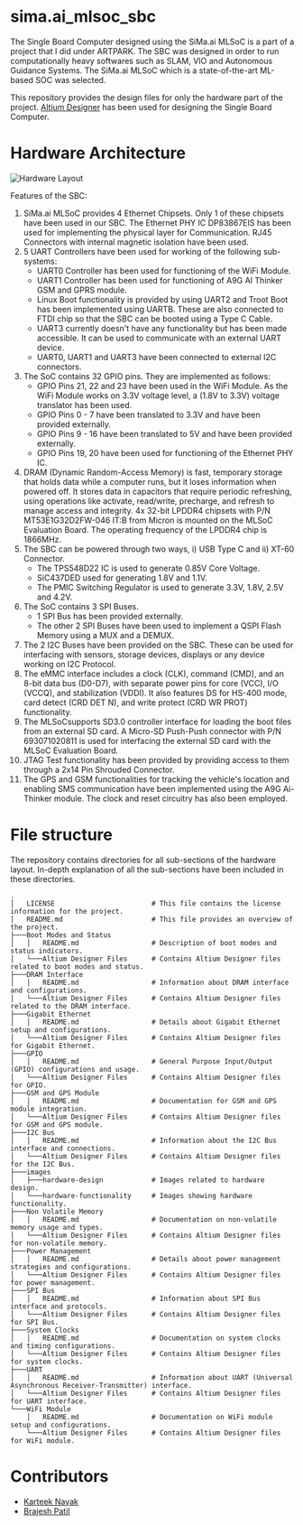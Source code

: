 # sima.ai_mlsoc_sbc
The Single Board Computer designed using the SiMa.ai MLSoC is a part of a project that I did under ARTPARK. The SBC was designed in order to run computationally heavy softwares such as SLAM, VIO and Autonomous Guidance Systems. The SiMa.ai MLSoC which is a state-of-the-art ML-based SOC was selected.

This repository provides the design files for only the hardware part of the project. [Altium Designer](https://www.altium.com/altium-designer) has been used for designing the Single Board Computer.

# Hardware Architecture
![Hardware Layout](https://raw.githubusercontent.com/BrajeshPatil/sima.ai_mlsoc_sbc/main/images/hardware-functionality/Hardware_Layout.png)

Features of the SBC:
1. SiMa.ai MLSoC provides 4 Ethernet Chipsets. Only 1 of these chipsets have been used in our SBC. The Ethernet PHY IC DP83867EIS has been used for implementing the physical layer for Communication. RJ45 Connectors with internal magnetic isolation have been used.
2. 5 UART Controllers have been used for working of the following sub-systems:
    - UART0 Controller has been used for functioning of the WiFi Module.
    - UART1 Controller has been used for functioning of A9G AI Thinker GSM and GPRS module.
    - Linux Boot functionality is provided by using UART2 and Troot Boot has been implemented using UARTB. These are also connected to FTDI chip so that the SBC can be booted using a Type C Cable.
    - UART3 currently doesn't have any functionality but has been made accessible. It can be used to communicate with an external UART device.
    - UART0, UART1 and UART3 have been connected to external I2C connectors.  
3. The SoC contains 32 GPIO pins. They are implemented as follows:
    - GPIO Pins 21, 22 and 23 have been used in the WiFi Module. As the WiFi Module works on 3.3V voltage level, a (1.8V to 3.3V) voltage translator has been used.
    - GPIO Pins 0 - 7 have been translated to 3.3V and have been provided externally.
    - GPIO Pins 9 - 16 have been translated to 5V and have been provided externally.
    - GPIO Pins 19, 20 have been used for functioning of the Ethernet PHY IC.
4.  DRAM (Dynamic Random-Access Memory) is fast, temporary storage that holds data while a computer runs, but it loses information when powered off. It stores data in capacitors that require periodic refreshing, using operations like activate, read/write, precharge, and refresh to manage access and integrity. 4x 32-bit LPDDR4 chipsets with P/N MT53E1G32D2FW-046 IT:B from Micron is mounted on the MLSoC Evaluation Board. The operating frequency of the LPDDR4 chip is 1866MHz.
5. The SBC can be powered through two ways, i) USB Type C and ii) XT-60 Connector.
    - The TPS548D22 IC is used to generate 0.85V Core Voltage.
    - SiC437DED used for generating 1.8V and 1.1V.
    - The PMIC Switching Regulator is used to generate 3.3V, 1.8V, 2.5V and 4.2V.
6. The SoC contains 3 SPI Buses.
    - 1 SPI Bus has been provided externally.
    - The other 2 SPI Buses have been used to implement a QSPI Flash Memory using a MUX and a DEMUX. 
7. The 2 I2C Buses have been provided on the SBC. These can be used for interfacing with sensors, storage devices, displays or any device working on I2C Protocol.
8. The eMMC interface includes a clock (CLK), command (CMD), and an 8-bit data bus (D0-D7), with separate power pins for core (VCC), I/O (VCCQ), and stabilization (VDDI). It also features DS for HS-400 mode, card detect (CRD DET N), and write protect (CRD WR PROT) functionality.
9. The MLSoCsupports SD3.0 controller interface for loading the boot files from an external SD card. A Micro-SD Push-Push connector with P/N 693071020811 is used for interfacing the external SD card with the MLSoC Evaluation Board.
10. JTAG Test functionality has been provided by providing access to them through a 2x14 Pin Shrouded Connector.
11. The GPS and GSM functionalities for tracking the vehicle's location and enabling SMS communication have been implemented using the A9G Ai-Thinker module. The clock and reset circuitry has also been employed. 

# File structure
The repository contains directories for all sub-sections of the hardware layout. In-depth explanation of all the sub-sections have been included in these directories.
```
.
│   LICENSE                        # This file contains the license information for the project.
│   README.md                      # This file provides an overview of the project.
├───Boot Modes and Status
│   │   README.md                  # Description of boot modes and status indicators.
│   └───Altium Designer Files      # Contains Altium Designer files related to boot modes and status.
├───DRAM Interface
│   │   README.md                  # Information about DRAM interface and configurations.
│   └───Altium Designer Files      # Contains Altium Designer files related to the DRAM interface.
├───Gigabit Ethernet
│   │   README.md                  # Details about Gigabit Ethernet setup and configurations.
│   └───Altium Designer Files      # Contains Altium Designer files for Gigabit Ethernet.
├───GPIO
│   │   README.md                  # General Purpose Input/Output (GPIO) configurations and usage.
│   └───Altium Designer Files      # Contains Altium Designer files for GPIO.
├───GSM and GPS Module
│   │   README.md                  # Documentation for GSM and GPS module integration.
│   └───Altium Designer Files      # Contains Altium Designer files for GSM and GPS module.
├───I2C Bus
│   │   README.md                  # Information about the I2C Bus interface and connections.
│   └───Altium Designer Files      # Contains Altium Designer files for the I2C Bus.
├───images
│   ├───hardware-design            # Images related to hardware design.
│   └───hardware-functionality     # Images showing hardware functionality.
├───Non Volatile Memory
│   │   README.md                  # Documentation on non-volatile memory usage and types.
│   └───Altium Designer Files      # Contains Altium Designer files for non-volatile memory.
├───Power Management
│   │   README.md                  # Details about power management strategies and configurations.
│   └───Altium Designer Files      # Contains Altium Designer files for power management.
├───SPI Bus
│   │   README.md                  # Information about SPI Bus interface and protocols.
│   └───Altium Designer Files      # Contains Altium Designer files for SPI Bus.
├───System Clocks
│   │   README.md                  # Documentation on system clocks and timing configurations.
│   └───Altium Designer Files      # Contains Altium Designer files for system clocks.
├───UART
│   │   README.md                  # Information about UART (Universal Asynchronous Receiver-Transmitter) interface.
│   └───Altium Designer Files      # Contains Altium Designer files for UART interface.
└───WiFi Module
    │   README.md                  # Documentation on WiFi module setup and configurations.
    └───Altium Designer Files      # Contains Altium Designer files for WiFi module.                   
```
# Contributors
- [Karteek Nayak](https://github.com/Karteek-N)
- [Brajesh Patil](https://github.com/BrajeshPatil)
